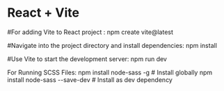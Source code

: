 # React + Vite

#For adding Vite to React project :
npm create vite@latest

#Navigate into the project directory and install dependencies:
npm install

#Use Vite to start the development server:
npm run dev

For Running SCSS Files:
npm install node-sass -g   # Install globally
npm install node-sass --save-dev   # Install as dev dependency
